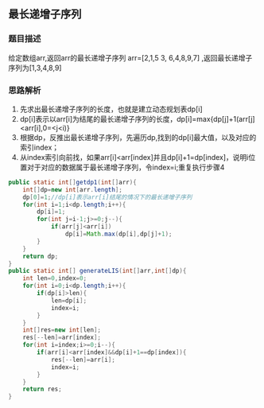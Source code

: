 ## 最长递增子序列
### 题目描述
给定数组arr,返回arr的最长递增子序列
arr=[2,1,5 3, 6,4,8,9,7] ,返回最长递增子序列为[1,3,4,8,9]
### 思路解析
1. 先求出最长递增子序列的长度，也就是建立动态规划表dp[i]
2. dp[i]表示以arr[i]为结尾的最长递增子序列的长度，dp[i]=max{dp[j]+1(arr[j]<arr[i],0=<j<i)}
3. 根据dp，反推出最长递增子序列，先遍历dp,找到的dp[i]最大值，以及对应的索引index；
4. 从index索引向前找，如果arr[i]<arr[index]并且dp[i]+1=dp[index]，说明i位置对于对应的数据属于最长递增子序列，令index=i;重复执行步骤4

```java
public static int[]getdp1(int[]arr){
    int[]dp=new int[arr.length];
    dp[0]=1;//dp[i]表示arr[i]结尾的情况下的最长递增子序列
    for(int i=1;i<dp.length;i++){
        dp[i]=1;
        for(int j=i-1;j>=0;j--){
            if(arr[j]<arr[i])
                dp[i]=Math.max(dp[i],dp[j]+1);
        }
    }
    return dp;
}
public static int[] generateLIS(int[]arr,int[]dp){
    int len=0,index=0;
    for(int i=0;i<dp.length;i++){
        if(dp[i]>len){
            len=dp[i];
            index=i;
        }
    }
    int[]res=new int[len];
    res[--len]=arr[index];
    for(int i=index;i>=0;i--){
        if(arr[i]<arr[index]&&dp[i]+1==dp[index]){
            res[--len]=arr[i];
            index=i;
        }
    }
    return res;
}
```

